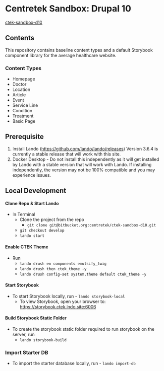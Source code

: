 # Centretek Sandbox: Drupal 10
[ctek-sandbox-d10](https://bitbucket.org/centretek/ctek-sandbox-d10)

## Contents
This repository contains baseline content types and a default Storybook component library for the average healthcare website.

### Content Types
- Homepage
- Doctor
- Location
- Article
- Event
- Service Line
- Condition
- Treatment
- Basic Page


## Prerequisite
  1. Install Lando (https://github.com/lando/lando/releases) Version 3.6.4 is currently a stable release that will work with this site. 
  1. Docker Desktop - Do not install this independently as it will get installed by Lando with a stable version that will work with Lando. If installing independently, the version may not be 100% compatible and you may experience issues.

## Local Development
#### Clone Repo & Start Lando
- In Terminal
  - Clone the project from the repo
    - `git clone git@bitbucket.org:centretek/ctek-sandbox-d10.git`
  - `git checkout develop`
  - `lando start`

  
#### Enable CTEK Theme
- Run
	- `lando drush en components emulsify_twig`
	- `lando drush then ctek_theme -y`
	- `lando drush config-set system.theme default ctek_theme -y`
     

#### Start Storybook
- To start Storybook locally, run
      - `lando storybook-local`
  - To view Storybook, open your browser to: https://storybook.ctek.lndo.site:6006

#### Build Storybook Static Folder
- To create the storybook static folder required to run storybook on the server, run
    - `lando storybook-build`

### Import Starter DB
- To import the starter database locally, run
      - `lando import-db`